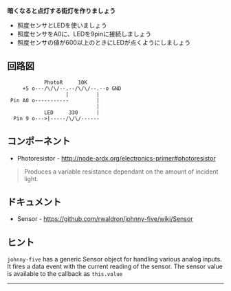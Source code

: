 __暗くなると点灯する街灯を作りましょう__

* 照度センサとLEDを使いましょう
* 照度センサをA0に、LEDを9pinに接続しましょう
* 照度センサの値が600以上のときにLEDが点くようにしましょう

## 回路図

```
            PhotoR     10K
     +5 o---/\/\/--.--/\/\/--.--o GND
                   |         |
 Pin A0 o-----------         |
                             |
            LED     330      |
  Pin 9 o--->|-----/\/\/------
```

## コンポーネント

- Photoresistor - http://node-ardx.org/electronics-primer#photoresistor

> Produces a variable resistance dependant on the amount of incident light.

## ドキュメント

- Sensor - https://github.com/rwaldron/johnny-five/wiki/Sensor

## ヒント

`johnny-five` has a generic Sensor object for handling various analog inputs.
It fires a data event with the current reading of the sensor.
The sensor value is available to the callback as `this.value`

---
